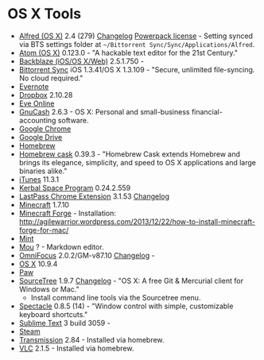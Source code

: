 # OS X Tools

- [Alfred (OS X)](http://www.alfredapp.com/) 2.4 (279) [Changelog](http://www.alfredapp.com/changelog/) [Powerpack license](https://mail.google.com/mail/u/0/?shva=1#search/alfred/145c85ee939f2df1) - Setting synced via BTS settings folder at `~/Bittorrent Sync/Sync/Applications/Alfred`.
- [Atom (OS X)](https://atom.io/) 0.123.0 - "A hackable text editor for the 21st Century."
- [Backblaze (iOS/OS X/Web)](http://www.backblaze.com/) 2.5.1.750 - 
- [Bittorrent Sync](http://www.bittorrent.com/sync) iOS 1.3.41/OS X 1.3.109 - "Secure, unlimited file-syncing. No cloud required."
- [Evernote]()
- [Dropbox]() 2.10.28
- [Eve Online]()
- [GnuCash](http://www.gnucash.org/) 2.6.3 - OS X: Personal and small-business financial-accounting software.
- [Google Chrome]()
- [Google Drive]()
- [Homebrew](http://brew.sh/)
- [Homebrew cask](http://caskroom.io/) 0.39.3 - "Homebrew Cask extends Homebrew and brings its elegance, simplicity, and speed to OS X applications and large binaries alike."
- [iTunes]() 11.3.1
- [Kerbal Space Program](https://kerbalspaceprogram.com/) 0.24.2.559
- [LastPass Chrome Extension]() 3.1.53 [Changelog](https://lastpass.com/upgrade.php)
- [Minecraft]() 1.7.10
- [Minecraft Forge]() - Installation: http://agilewarrior.wordpress.com/2013/12/22/how-to-install-minecraft-forge-for-mac/
- [Mint]()
- [Mou]() ? - Markdown editor.
- [OmniFocus](https://www.omnigroup.com/omnifocus) 2.0.2/GM-v87.10 [Changelog](http://www.omnigroup.com/releasenotes/omnifocus) - 
- [OS X]() 10.9.4
- [Paw]()
- [SourceTree](http://www.sourcetreeapp.com/) 1.9.7 [Changelog](http://sourcetreeapp.com/update/ReleaseNotes.html) - "OS X: A free Git & Mercurial client for Windows or Mac."
  - Install command line tools via the Sourcetree menu.
- [Spectacle](http://spectacleapp.com/) 0.8.5 (14) - "Window control with simple, customizable keyboard shortcuts."
- [Sublime Text](http://www.sublimetext.com/) 3 build 3059 - 
- [Steam]()
- [Transmission]() 2.84 - Installed via homebrew.
- [VLC](http://www.videolan.org/vlc/index.html) 2.1.5 - Installed via homebrew.
